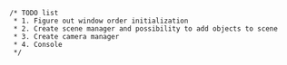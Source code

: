         /* TODO list
         * 1. Figure out window order initialization
         * 2. Create scene manager and possibility to add objects to scene
         * 3. Create camera manager
         * 4. Console
         */
